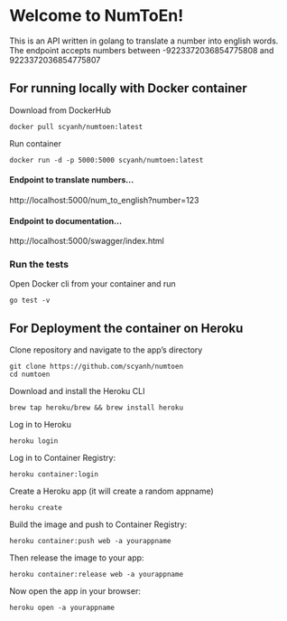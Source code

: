 # Welcome to NumToEn!

This is an API written in golang to translate a number into english words.
The endpoint accepts numbers between -9223372036854775808 and 9223372036854775807

## For running locally with Docker container

Download from DockerHub
```shell script
docker pull scyanh/numtoen:latest
```

Run container
```shell script
docker run -d -p 5000:5000 scyanh/numtoen:latest
```

#### Endpoint to translate numbers...
http://localhost:5000/num_to_english?number=123

#### Endpoint to documentation...
http://localhost:5000/swagger/index.html


### Run the tests
Open Docker cli from your container and run
```shell script
go test -v
```

## For Deployment the container on Heroku

Clone repository and navigate to the app’s directory
```shell script
git clone https://github.com/scyanh/numtoen
cd numtoen
```

Download and install the Heroku CLI
```shell script
brew tap heroku/brew && brew install heroku
```

Log in to Heroku
```shell script
heroku login
```

Log in to Container Registry:
```shell script
heroku container:login
```

Create a Heroku app (it will create a random appname)
```shell script
heroku create
```

Build the image and push to Container Registry:
```shell script
heroku container:push web -a yourappname
```

Then release the image to your app:
```shell script
heroku container:release web -a yourappname
```

Now open the app in your browser:
```shell script
heroku open -a yourappname
```



